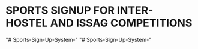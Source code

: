 # SPORTS SIGNUP FOR INTER-HOSTEL AND ISSAG COMPETITIONS

"# Sports-Sign-Up-System-" 
"# Sports-Sign-Up-System-" 
